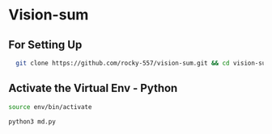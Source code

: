 # Vision-sum
## For Setting Up 
 ```bash
   git clone https://github.com/rocky-557/vision-sum.git && cd vision-sum && chmod +x setup.sh && ./setup.sh
```
## Activate the Virtual Env - Python
```bash
source env/bin/activate
```
```bash
python3 md.py
```

